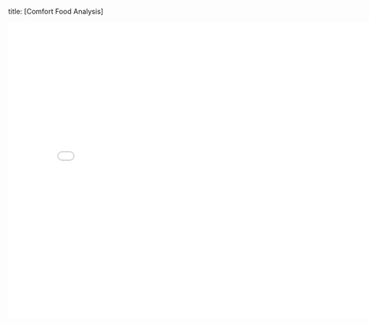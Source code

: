 title: [Comfort Food Analysis]


<iframe
  src="assets/recipe_heatmap.html"
  width="800"
  height="600"
  frameborder="0"
></iframe>